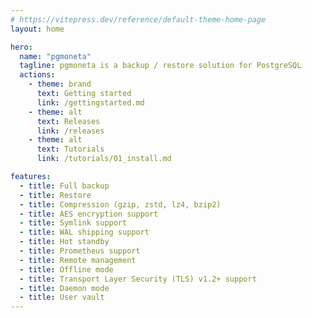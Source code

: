 ```yaml
---
# https://vitepress.dev/reference/default-theme-home-page
layout: home

hero:
  name: "pgmoneta"
  tagline: pgmoneta is a backup / restore solution for PostgreSQL
  actions:
    - theme: brand
      text: Getting started
      link: /gettingstarted.md
    - theme: alt
      text: Releases
      link: /releases
    - theme: alt
      text: Tutorials
      link: /tutorials/01_install.md

features:
  - title: Full backup
  - title: Restore
  - title: Compression (gzip, zstd, lz4, bzip2)
  - title: AES encryption support
  - title: Symlink support
  - title: WAL shipping support
  - title: Hot standby
  - title: Prometheus support
  - title: Remote management
  - title: Offline mode
  - title: Transport Layer Security (TLS) v1.2+ support
  - title: Daemon mode
  - title: User vault
---
```


